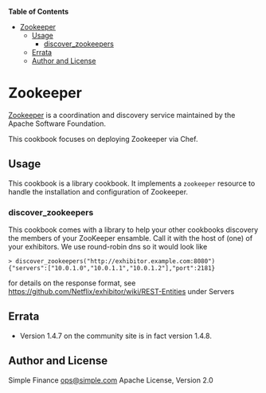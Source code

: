 **Table of Contents**

- [Zookeeper](#zookeeper)
  - [Usage](#usage)
    - [discover\_zookeepers](#discover\_zookeepers)
  - [Errata](#errata)
  - [Author and License](#author-and-license)

# Zookeeper
[Zookeeper](http://zookeeper.apache.org/) is a coordination and discovery
service maintained by the Apache Software Foundation.

This cookbook focuses on deploying Zookeeper via Chef.

## Usage
This cookbook is a library cookbook. It implements a `zookeeper` resource to
handle the installation and configuration of Zookeeper.

### discover\_zookeepers
This cookbook comes with a library to help your other cookbooks discovery the members of your ZooKeeper ensamble.
Call it with the host of (one) of your exhibitors. We use round-robin dns so it would look like

    > discover_zookeepers("http://exhibitor.example.com:8080")
    {"servers":["10.0.1.0","10.0.1.1","10.0.1.2"],"port":2181}

for details on the response format, see https://github.com/Netflix/exhibitor/wiki/REST-Entities under Servers

## Errata
* Version 1.4.7 on the community site is in fact version 1.4.8.

## Author and License
Simple Finance <ops@simple.com>
Apache License, Version 2.0
